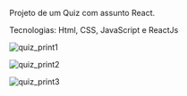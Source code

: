 Projeto de um Quiz com assunto React. 

Tecnologias: Html, CSS, JavaScript e ReactJs

![quiz_print1](https://user-images.githubusercontent.com/102860659/190021678-09a8ab73-2096-4e60-88cf-69f6c2211580.png)

![quiz_print2](https://user-images.githubusercontent.com/102860659/190021809-1e72c6cc-176c-4125-a59d-6142623c09b3.png)

![quiz_print3](https://user-images.githubusercontent.com/102860659/190022039-d14b375c-2b3f-4203-8982-54e93baf91de.png)
